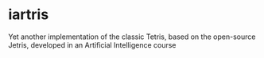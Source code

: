 iartris
=======

Yet another implementation of the classic Tetris, based on the open-source Jetris, developed in an Artificial Intelligence course